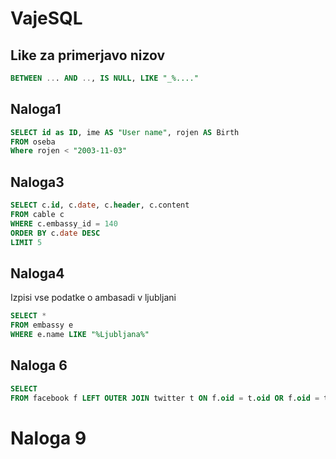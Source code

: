 # VajeSQL

## Like za primerjavo nizov
```sql
BETWEEN ... AND .., IS NULL, LIKE "_%...."
```

## Naloga1

```sql
SELECT id as ID, ime AS "User name", rojen AS Birth 
FROM oseba
Where rojen < "2003-11-03"
```


## Naloga3
```sql
SELECT c.id, c.date, c.header, c.content
FROM cable c
WHERE c.embassy_id = 140
ORDER BY c.date DESC
LIMIT 5
```

## Naloga4

Izpisi vse podatke o ambasadi v ljubljani

```sql
SELECT *
FROM embassy e
WHERE e.name LIKE "%Ljubljana%"
```

## Naloga 6

```sql
SELECT 
FROM facebook f LEFT OUTER JOIN twitter t ON f.oid = t.oid OR f.oid = t.sid
```

# Naloga 9
 
